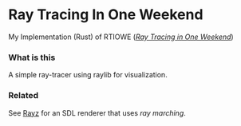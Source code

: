 # Ray Tracing In One Weekend

My Implementation (Rust) of RTIOWE ([_Ray Tracing in One
Weekend_](https://raytracing.github.io/books/RayTracingInOneWeekend.html))

### What is this

A simple ray-tracer using raylib for visualization. 

### Related

See [Rayz](https://github.com/SamuelYvon/rayz) for an SDL renderer that uses _ray marching_.
